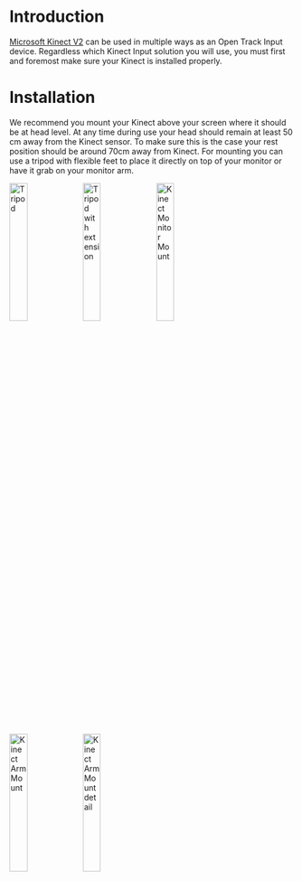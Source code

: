 # Introduction
[Microsoft Kinect V2](https://developer.microsoft.com/en-us/windows/kinect) can be used in multiple ways as an Open Track Input device. Regardless which Kinect Input solution you will use, you must first and foremost make sure your Kinect is installed properly.

# Installation
We recommend you mount your Kinect above your screen where it should be at head level. At any time during use your head should remain at least 50 cm away from the Kinect sensor. To make sure this is the case your rest position should be around 70cm away from Kinect.
For mounting you can use a tripod with flexible feet to place it directly on top of your monitor or have it grab on your monitor arm. 

<img alt="Tripod" src="https://user-images.githubusercontent.com/6508892/57972625-8b92f080-799d-11e9-85a4-978e77468566.jpg" width="25%" height="25%">

<img alt="Tripod with extension" src="https://user-images.githubusercontent.com/6508892/57972787-88006900-799f-11e9-978d-ffa80f51fa6c.jpg" width="25%" height="25%">

<img alt="Kinect Monitor Mount" src="https://user-images.githubusercontent.com/6508892/57972597-0a3b5e00-799d-11e9-89a3-2aabcc90738a.jpg" width="25%" height="25%">

<img alt="Kinect Arm Mount" src="https://user-images.githubusercontent.com/6508892/57972774-58e9f780-799f-11e9-8584-7ea7880d3a27.jpg" width="25%" height="25%">

<img alt="Kinect Arm Mount detail" src="https://user-images.githubusercontent.com/6508892/57972917-f0037f00-79a0-11e9-8196-69cbaa23b7f4.jpg" width="25%" height="25%">





